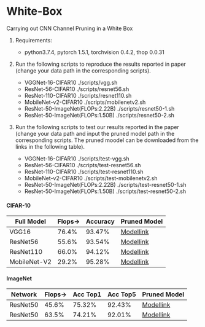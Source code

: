 # White-Box
Carrying out CNN Channel Pruning in a White Box

1. Requirements:
    * python3.7.4, pytorch 1.5.1, torchvision 0.4.2, thop 0.0.31
    
2. Run the following scripts to reproduce the results reported in paper (change your data path in the corresponding scripts).
    * VGGNet-16-CIFAR10 ./scripts/vgg.sh
    * ResNet-56-CIFAR10 ./scripts/resnet56.sh   
    * ResNet-110-CIFAR10 ./scripts/resnet110.sh 
    * MobileNet-v2-CIFAR10 ./scripts/mobilenetv2.sh  
    * ResNet-50-ImageNet(FLOPs:2.22B) ./scripts/resnet50-1.sh  
    * ResNet-50-ImageNet(FLOPs:1.50B) ./scripts/resnet50-2.sh  

3. Run the following scripts to test our results reported in the paper (change your data path and input the pruned model path in the corresponding scripts. The pruned moodel can be downloaded from the links in the following table).
    * VGGNet-16-CIFAR10 ./scripts/test-vgg.sh
    * ResNet-56-CIFAR10 ./scripts/test-resnet56.sh   
    * ResNet-110-CIFAR10 ./scripts/test-resnet110.sh 
    * MobileNet-v2-CIFAR10 ./scripts/test-mobilenetv2.sh  
    * ResNet-50-ImageNet(FLOPs:2.22B) ./scripts/test-resnet50-1.sh  
    * ResNet-50-ImageNet(FLOPs:1.50B) ./scripts/test-resnet50-2.sh  

#### CIFAR-10

| Full Model   | Flops&#8594; | Accuracy | Pruned Model                                                 |
| ------------ | ----------------- | -------- | ------------------------------------------------------------ |
| VGG16        | 76.4%             | 93.47%   | [Modellink](https://drive.google.com/drive/folders/1GWR56Aoc08r3eUUwSub1_lxJ0Z06dWyd?usp=sharing) |
| ResNet56     | 55.6%             | 93.54%   | [Modellink](https://drive.google.com/drive/folders/1NSnJnLGWsSJLiVCksk1OnOK2iVGRfLyg?usp=sharing) |
| ResNet110    | 66.0%             | 94.12%   | [Modellink](https://drive.google.com/drive/folders/1h-eSUbtJ_xO3wlnQ7J3Pl8bBsuTEw9LJ?usp=sharing) |
| MobileNet-V2 | 29.2%             | 95.28%   | [Modellink](https://drive.google.com/drive/folders/1Q78kM5U8Tz-nonCLbBisVrke97OGIIai?usp=sharing) |

#### ImageNet

| Network  | Flops&#8594; | Acc Top1 | Acc Top5 | Pruned Model                                                 |
| -------- | ----------------- | -------- | -------- | ------------------------------------------------------------ |
| ResNet50 | 45.6%             | 75.32%   | 92.43%   | [Modellink](https://drive.google.com/drive/folders/1WGWce2puviqwKfjWrxB9CLJcotJxOx_a?usp=sharing) |
| ResNet50 | 63.5%             | 74.21%   | 92.01%   | [Modellink](https://drive.google.com/drive/folders/15C6RvrLvPoswrXKpvT_idCm8rB88zxLB?usp=sharing) |

